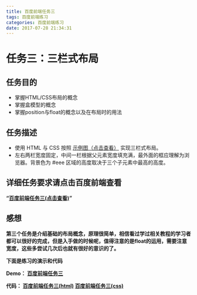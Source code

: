 ```yaml
---
title: 百度前端任务三
tags: 百度前端练习
categories: 百度前端练习
date: 2017-07-28 21:34:31
---
```

任务三：三栏式布局
====
<!-- more -->
任务目的
---

- 掌握HTML/CSS布局的概念
- 掌握盒模型的概念
- 掌握position与float的概念以及在布局时的用法

任务描述
---
- 使用 HTML 与 CSS 按照 [示例图（点击查看）](http://7xrp04.com1.z0.glb.clouddn.com/task_1_3_1.png) 实现三栏式布局。
- 左右两栏宽度固定，中间一栏根据父元素宽度填充满，最外面的框应理解为浏览器。背景色为 #eee 区域的高度取决于三个子元素中最高的高度。

详细任务要求请点击百度前端查看
---
**“[百度前端任务三(点击查看)](http://ife.baidu.com/task/detail?taskId=3)”**

感想
---
**第三个任务是介绍基础的布局概念，原理很简单，相信看过学过相关教程的学习者都可以很好的完成，但是入手做的时候呢，值得注意的是float的运用，需要注意宽度，这些多尝试几次后也就有很好的意识的了。**

**下面是练习的演示和代码**

**Demo：
[百度前端任务三](https://rason00.github.io/rason/baidu/003/index.html)**

**代码：
[百度前端任务三(html)](https://github.com/rason00/rason/blob/gh-pages/baidu/003/index.html)
[百度前端任务三(css)](https://github.com/rason00/rason/blob/gh-pages/baidu/003/style.css)**